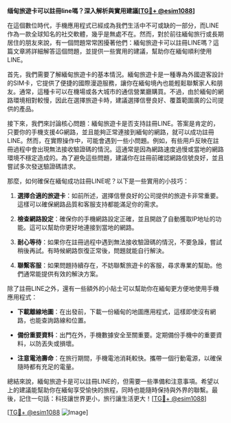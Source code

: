 **缅甸旅遊卡可以註冊line嗎？深入解析與實用建議[[TG💪+ @esim1088](https://t.me/s/esim1088)]**

在這個數位時代，手機應用程式已經成為我們生活中不可或缺的一部分，而LINE作為一款全球知名的社交軟體，幾乎是無處不在。然而，對於前往緬甸旅行或長期居住的朋友來說，有一個問題常常困擾著他們：緬甸旅遊卡可以註冊LINE嗎？這篇文章將詳細解答這個問題，並提供一些實用的建議，幫助你在緬甸順利使用LINE。

首先，我們需要了解緬甸旅遊卡的基本情況。緬甸旅遊卡是一種專為外國遊客設計的SIM卡，它提供了便捷的國際漫遊服務，讓你在緬甸境內也能輕鬆聯繫家人和朋友。通常，這種卡可以在機場或各大城市的通信營業廳購買。不過，由於緬甸的網路環境相對較慢，因此在選擇旅遊卡時，建議選擇信譽良好、覆蓋範圍廣的公司提供的產品。

接下來，我們來討論核心問題：緬甸旅遊卡是否支持註冊LINE。答案是肯定的，只要你的手機支援4G網路，並且能夠正常連接到緬甸的網路，就可以成功註冊LINE。然而，在實際操作中，可能會遇到一些小問題。例如，有些用戶反映在註冊過程中會出現無法接收驗證碼的情況。這通常是因為網路速度過慢或當地的網路環境不穩定造成的。為了避免這些問題，建議你在註冊前確認網路信號良好，並且嘗試多次發送驗證碼請求。

那麼，如何確保在緬甸成功註冊LINE呢？以下是一些實用的小技巧：

1. **選擇合適的旅遊卡**：如前所述，選擇信譽良好的公司提供的旅遊卡非常重要。這樣可以確保網路品質和客服支持都能滿足你的需求。
   
2. **檢查網路設定**：確保你的手機網路設定正確，並且開啟了自動獲取IP地址的功能。這可以幫助你更好地連接到當地的網路。

3. **耐心等待**：如果你在註冊過程中遇到無法接收驗證碼的情況，不要急躁，嘗試稍後再試。有時候網路恢復正常後，問題就能自行解決。

4. **聯繫客服**：如果問題持續存在，不妨聯繫旅遊卡的客服，尋求專業的幫助。他們通常能提供有效的解決方案。

除了註冊LINE之外，還有一些額外的小貼士可以幫助你在緬甸更方便地使用手機應用程式：

- **下載離線地圖**：在出發前，下載一份緬甸的地圖應用程式，這樣即使沒有網路，也能查詢路線和位置。
  
- **備份重要資料**：出門在外，手機數據安全至關重要。定期備份手機中的重要資料，以防丟失或損壞。

- **注意電池壽命**：在旅行期間，手機電池消耗較快。攜帶一個行動電源，以確保隨時都有充足的電量。

總結來說，緬甸旅遊卡是可以註冊LINE的，但需要一些準備和注意事項。希望以上的建議能幫助你在緬甸享受愉快的旅程，同時也能隨時保持與外界的聯繫。最後，記住一句話：科技讓世界更小，旅行讓生活更大！[[TG💪+ @esim1088](https://t.me/s/esim1088)]

[[TG💪+ @esim1088](https://t.me/s/esim1088) ![Image](https://i.postimg.cc/4NQfJmqS/Snipaste-2025-05-13-00-14-12.png)]
